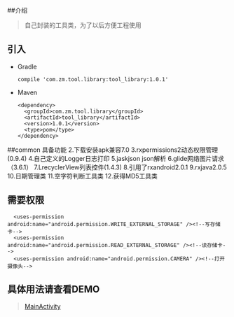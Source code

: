 ##介绍
>自己封装的工具类，为了以后方便工程使用

## 引入

* Gradle 
   
   ```
  compile 'com.zm.tool.library:tool_library:1.0.1'
   ```
* Maven
	
	```
	<dependency>
      <groupId>com.zm.tool.library</groupId>
      <artifactId>tool_library</artifactId>
      <version>1.0.1</version>
      <type>pom</type>
    </dependency>
	
	```




##common 具备功能
        2.下载安装apk兼容7.0
        3.rxpermissions2动态权限管理(0.9.4)
        4.自己定义的Logger日志打印
        5.jaskjson json解析
        6.glide网络图片请求（3.6.1）
        7.LrecyclerView列表控件(1.4.3)
        8.引用了rxandroid2.0.1 
        9.rxjava2.0.5
        10.日期管理类
        11.空字符判断工具类
        12.获得MD5工具类 
        
## 需要权限
      <uses-permission android:name="android.permission.WRITE_EXTERNAL_STORAGE" /><!--写存储卡-->
      <uses-permission android:name="android.permission.READ_EXTERNAL_STORAGE" /><!--读存储卡-->
      <uses-permission android:name="android.permission.CAMERA" /><!--打开摄像头-->
        
## 具体用法请查看DEMO
>[MainActivity](https://github.com/scalling/ToolSample/blob/master/app/src/main/java/com/zm/tool/sample/MainActivity.java)
        
